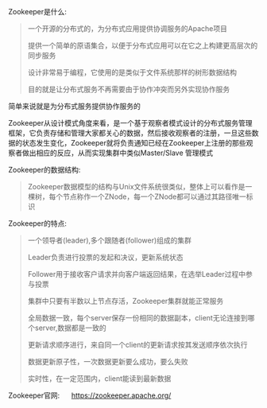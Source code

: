 Zookeeper是什么:

>  一个开源的分布式的，为分布式应用提供协调服务的Apache项目
> 
>  提供一个简单的原语集合，以便于分布式应用可以在它之上构建更高层次的同步服务
> 
>  设计非常易于编程，它使用的是类似于文件系统那样的树形数据结构
> 
>   目的就是让分布式服务不再需要由于协作冲突而另外实现协作服务

简单来说就是为分布式服务提供协作服务的

Zookeeper从设计模式角度来看，是一个基于观察者模式设计的分布式服务管理框架，它负责存储和管理大家都关心的数据，然后接收观察者的注册，一旦这些数据的状态发生变化，Zookeeper就将负责通知已经在Zookeeper上注册的那些观察者做出相应的反应，从而实现集群中类似Master/Slave 管理模式

Zookeeper的数据结构:

>  Zookeeper数据模型的结构与Unix文件系统很类似，整体上可以看作是一棵树，每个节点称作一个ZNode，每一个ZNode都可以通过其路径唯一标识

Zookeeper的特点:

>  一个领导者(leader),多个跟随者(follower)组成的集群
> 
>  Leader负责进行投票的发起和决议，更新系统状态
> 
>  Follower用于接收客户请求并向客户端返回结果，在选举Leader过程中参与投票
> 
>  集群中只要有半数以上节点存活，Zookeeper集群就能正常服务
> 
>  全局数据一致，每个server保存一份相同的数据副本，client无论连接到哪个server,数据都是一致的
> 
>  更新请求顺序进行，来自同一个client的更新请求按其发送顺序依次执行
> 
>  数据更新原子性，一次数据更新要么成功，要么失败
> 
>  实时性，在一定范围内，client能读到最新数据

Zookeeper官网:      <https://zookeeper.apache.org/>
